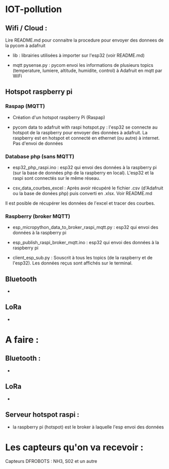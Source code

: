 # IOT-pollution

## Wifi / Cloud :

Lire README.md pour connaitre la procedure pour envoyer des donnees de la pycom à adafruit

- lib : librairies utilisées à importer sur l'esp32 (voir README.md)

- mqtt pysense.py : pycom envoi les informations de plusieurs topics (temperature, lumiere, altitude, humidite, control) à Adafruit en mqtt par WiFi

## Hotspot raspberry pi

### Raspap (MQTT)

- Création d'un hotspot raspberry Pi (Raspap)

- pycom data to adafruit with raspi hotspot.py : l'esp32 se connecte au hotspot de la raspberry pour envoyer des données à adafruit. La raspberry est en hotspot et connecté en ethernet (ou autre) à internet. Pas d'envoi de données
    

### Database php (sans MQTT)

- esp32_php_raspi.ino : esp32 qui envoi des données à la raspberry pi (sur la base de données php de la raspberry en local). L'esp32 et la raspi sont connectés sur le même réseau.

- csv_data_courbes_excel : Après avoir récupéré le fichier .csv (d'Adafruit ou la base de donées php) puis converti en .xlsx. Voir README.md

Il est posible de récupérer les données de l'excel et tracer des courbes.

### Raspberry (broker MQTT)

- esp_micropython_data_to_broker_raspi_mqtt.py : esp32 qui envoi des données à la raspberry pi

- esp_publish_raspi_broker_mqtt.ino : esp32 qui envoi des données à la raspberry pi

- client_esp_sub.py : Souscrit à tous les topics (de la raspberry et de l'esp32). Les données reçus sont affichés sur le terminal.


## Bluetooth

- 

## LoRa

- 

# A faire :
## Bluetooth : 

-

## LoRa

-

## Serveur hotspot raspi :

- la raspberry pi (hotspot) est le broker à laquelle l'esp envoi des données


# Les capteurs qu'on va recevoir :

Capteurs DFROBOTS : NH3, S02 et un autre
